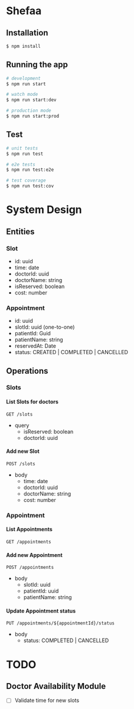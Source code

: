 # Shefaa

## Installation

```bash
$ npm install
```

## Running the app

```bash
# development
$ npm run start

# watch mode
$ npm run start:dev

# production mode
$ npm run start:prod
```

## Test

```bash
# unit tests
$ npm run test

# e2e tests
$ npm run test:e2e

# test coverage
$ npm run test:cov
```

# System Design

## Entities

### Slot
- id: uuid
- time: date
- doctorId: uuid
- doctorName: string
- isReserved: boolean
- cost: number

### Appointment
- id: uuid
- slotId: uuid (one-to-one)
- patientId: Guid
- patientName: string
- reservedAt: Date
- status: CREATED | COMPLETED | CANCELLED

## Operations

### Slots

#### List Slots for doctors

`GET /slots`

- query
    - isReserved: boolean
    - doctorId: uuid

#### Add new Slot

`POST /slots`

- body
    - time: date
    - doctorId: uuid
    - doctorName: string
    - cost: number

### Appointment

#### List Appointments

`GET /appointments`

#### Add new Appointment

`POST /appointments`

- body
    - slotId: uuid
    - patientId: uuid
    - patientName: string

#### Update Appointment status

`PUT /appointments/${appointmentId}/status`

- body
    - status: COMPLETED | CANCELLED

# TODO

## Doctor Availability Module

- [ ] Validate time for new slots
